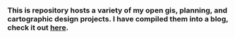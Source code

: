 ### This is repository hosts a variety of my open gis, planning, and cartographic design projects. I have compiled them into a blog, check it out [here](https://derrickburt.github.io).
